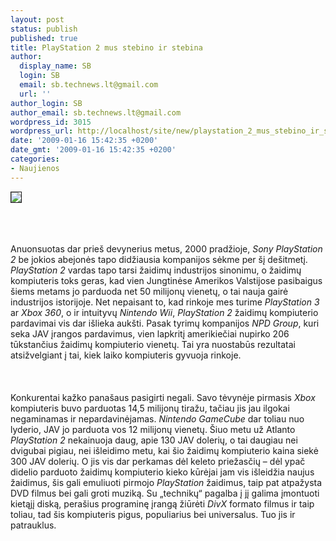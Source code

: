 ```yaml
---
layout: post
status: publish
published: true
title: PlayStation 2 mus stebino ir stebina
author:
  display_name: SB
  login: SB
  email: sb.technews.lt@gmail.com
  url: ''
author_login: SB
author_email: sb.technews.lt@gmail.com
wordpress_id: 3015
wordpress_url: http://localhost/site/new/playstation_2_mus_stebino_ir_stebina/
date: '2009-01-16 15:42:35 +0200'
date_gmt: '2009-01-16 15:42:35 +0200'
categories:
- Naujienos
---
```

<div class="imgright"><img src="http://tbn2.google.com/images?q=tbn:w5I6__O12wrQ0M:http://steinbring.net/blog/wp-content/uploads/2006/06/ps2-photo0619.jpg" border="1"></div>
<p><br><br />
<br>Anuonsuotas dar prieš devynerius metus, 2000 pradžioje, <i>Sony PlayStation 2</i> be jokios abejonės tapo didžiausia kompanijos sėkme per šį dešitmetį. <i>PlayStation 2</i> vardas tapo tarsi žaidimų industrijos sinonimu, o žaidimų kompiuteris toks geras, kad vien Jungtinėse Amerikos Valstijose pasibaigus šiems metams jo parduoda net 50 milijonų vienetų, o tai nauja gairė industrijos istorijoje. Net nepaisant to, kad rinkoje mes turime <i>PlayStation 3</i> ar <i>Xbox 360</i>, o ir intuityvų <i>Nintendo Wii</i>, <i>PlayStation 2</i> žaidimų kompiuterio pardavimai vis dar išlieka aukšti. Pasak tyrimų kompanijos <i>NPD Group</i>, kuri seka JAV įrangos pardavimus, vien lapkritį amerikiečiai nupirko 206 tūkstančius žaidimų kompiuterio vienetų. Tai yra nuostabūs rezultatai atsižvelgiant į tai, kiek laiko kompiuteris gyvuoja rinkoje.<br />
<br><br />
<br>Konkurentai kažko panašaus pasigirti negali. Savo tėvynėje pirmasis <i>Xbox</i> kompiuteris buvo parduotas 14,5 milijonų tiražu, tačiau jis jau ilgokai negaminamas ir nepardavinėjamas. <i>Nintendo GameCube</i> dar toliau nuo lyderio, JAV jo parduota vos 12 milijonų vienetų. Šiuo metu už Atlanto <i>PlayStation 2</i> nekainuoja daug, apie 130 JAV dolerių, o tai daugiau nei dvigubai pigiau, nei išleidimo metu, kai šio žaidimų kompiuterio kaina siekė 300 JAV dolerių. O jis vis dar perkamas dėl keleto priežasčių – dėl ypač didelio parduoto žaidimų kompiuterio kieko kūrėjai jam vis išleidžia naujus žaidimus, šis gali emuliuoti pirmojo <i>PlayStation</i> žaidimus, taip pat atpažysta DVD filmus bei gali groti muziką. Su „technikų“ pagalba į jį galima įmontuoti kietąjį diską, perašius programinę įrangą žiūrėti <i>DivX</i> formato filmus ir taip toliau, tad šis kompiuteris pigus, populiarius bei universalus. Tuo jis ir patrauklus.<br />
<br><br />
<br><br />
<br></p>
